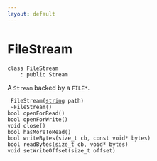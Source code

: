 ```yaml
---
layout: default
---
```


# FileStream

```
class FileStream
    : public Stream
```


A `Stream` backed by a `FILE*`.     

    
` FileStream(`[`string`](/oaknut/ref/base_group/string)` path)`<br>
` ~FileStream()`<br>
`bool openForRead()`<br>
`bool openForWrite()`<br>
`void close()`<br>
`bool hasMoreToRead()`<br>
`bool writeBytes(size_t cb, const void* bytes)`<br>
`bool readBytes(size_t cb, void* bytes)`<br>
`void setWriteOffset(size_t offset)`<br>

